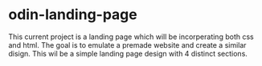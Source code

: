 # odin-landing-page

This current project is a landing page which will be incorperating both css and html. The goal is to emulate a premade website and create a similar disign. This wil be a simple landing page design with 4 distinct sections.